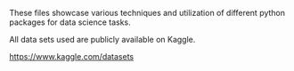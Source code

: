 These files showcase various techniques and utilization of different python packages for data science tasks.

All data sets used are publicly available on Kaggle. 

https://www.kaggle.com/datasets